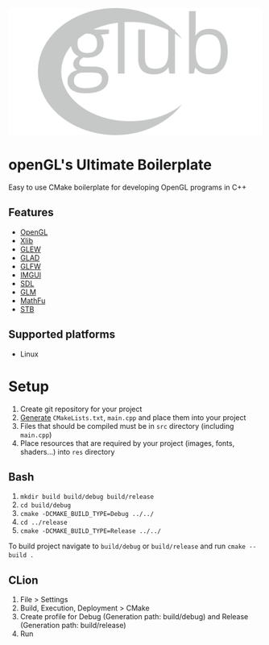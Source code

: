 ![glub](./docs/img/glub.svg)

# openGL's Ultimate Boilerplate
Easy to use CMake boilerplate for developing OpenGL programs in C++

## Features

- [OpenGL](https://www.khronos.org/opengl/wiki/Getting_Started)
- [Xlib](https://www.x.org/releases/X11R7.7/doc/libX11/libX11/libX11.html)
- [GLEW](http://glew.sourceforge.net/)
- [GLAD](https://github.com/Dav1dde/glad)
- [GLFW](https://www.glfw.org/)
- [IMGUI](https://github.com/ocornut/imgui)
- [SDL](https://www.libsdl.org/)
- [GLM](https://glm.g-truc.net/0.9.9/index.html)
- [MathFu](http://google.github.io/mathfu/)
- [STB](https://github.com/nothings/stb)

## Supported platforms

- Linux

# Setup
1. Create git repository for your project
2. [Generate](https://drgy.github.io/glub/) `CMakeLists.txt`, `main.cpp` and place them into your project
3. Files that should be compiled must be in `src` directory (including `main.cpp`)
4. Place resources that are required by your project (images, fonts, shaders...) into `res` directory

## Bash
1. `mkdir build build/debug build/release`
2. `cd build/debug`
3. `cmake -DCMAKE_BUILD_TYPE=Debug ../../`
4. `cd ../release`
5. `cmake -DCMAKE_BUILD_TYPE=Release ../../`

To build project navigate to `build/debug` or `build/release` and run `cmake --build .`

## CLion
1. File > Settings
2. Build, Execution, Deployment > CMake
3. Create profile for Debug (Generation path: build/debug) and Release (Generation path: build/release)
4. Run
